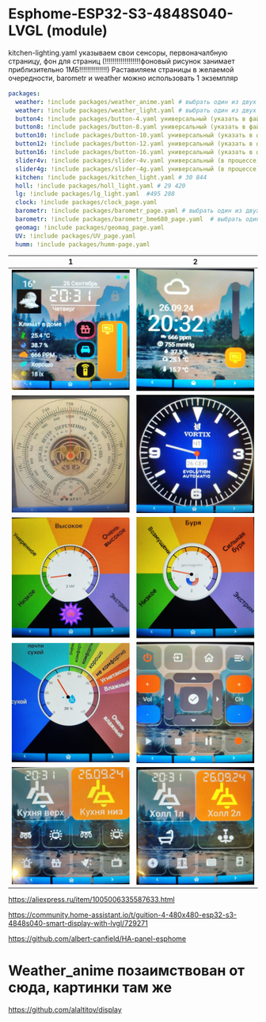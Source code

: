 # Esphome-ESP32-S3-4848S040-LVGL  (module)


kitchen-lighting.yaml указываем свои сенсоры, первоначалбную страницу, фон для страниц (!!!!!!!!!!!!!!!!!!фоновый рисунок занимает приблизительно 1МБ!!!!!!!!!!!!!!)
Раставиляем страницы в желаемой очередности, barometr и  weather можно использовать 1 экземпляр
```yaml
packages:
  weather: !include packages/weather_anime.yaml # выбрать один из двух weather 
  weather: !include packages/weather_light.yaml # выбрать один из двух weather
  button4: !include packages/button-4.yaml универсальный (указать в файле свои названия, свичи, выбрать иконки)
  button8: !include packages/button-8.yaml универсальный (указать в файле свои названия, свичи, выбрать иконки)
  button10: !include packages/button-10.yaml универсальный (указать в файле свои названия, свичи, выбрать иконки)
  button12: !include packages/button-12.yaml универсальный (указать в файле свои названия, свичи, выбрать иконки)
  button16: !include packages/button-16.yaml универсальный (указать в файле свои названия, свичи, выбрать иконки)
  slider4v: !include packages/slider-4v.yaml универсальный (в процессе)
  slider4g: !include packages/slider-4g.yaml универсальный (в процессе)
  kitchen: !include packages/kitchen_light.yaml # 30 844
  holl: !include packages/holl_light.yaml # 29 420
  lg: !include packages/lg_light.yaml  #495 288
  clock: !include packages/clock_page.yaml
  barometr: !include packages/barometr_page.yaml # выбрать один из двух barometr
  barometr: !include packages/barometr_bme680_page.yaml  # выбрать один из двух barometr
  geomag: !include packages/geomag_page.yaml
  UV: !include packages/UV_page.yaml
  humm: !include packages/humm-page.yaml
```

|  1                                                         | 2                                                         | 
|------------------------------------------------------------|-----------------------------------------------------------|
|  ![1](https://github.com/ananyevgv/Esphome-ESP32-S3-4848S040-LVGL/blob/main/img/weather_anime.jpg) | ![2](https://github.com/ananyevgv/Esphome-ESP32-S3-4848S040-LVGL/blob/main/img/weather.jpg) | 
|  ![1](https://github.com/ananyevgv/Esphome-ESP32-S3-4848S040-LVGL/blob/main/img/bar.jpg) | ![2](https://github.com/ananyevgv/Esphome-ESP32-S3-4848S040-LVGL/blob/main/img/clock.jpg) | 
|  ![1](https://github.com/ananyevgv/Esphome-ESP32-S3-4848S040-LVGL/blob/main/img/uv.jpg) | ![2](https://github.com/ananyevgv/Esphome-ESP32-S3-4848S040-LVGL/blob/main/img/geo.jpg) | 
|  ![1](https://github.com/ananyevgv/Esphome-ESP32-S3-4848S040-LVGL/blob/main/img/humm.jpg) | ![2](https://github.com/ananyevgv/Esphome-ESP32-S3-4848S040-LVGL/blob/main/img/lg.jpg) | 
|  ![1](https://github.com/ananyevgv/Esphome-ESP32-S3-4848S040-LVGL/blob/main/img/kith.jpg) | ![2](https://github.com/ananyevgv/Esphome-ESP32-S3-4848S040-LVGL/blob/main/img/holl.jpg) | 


https://aliexpress.ru/item/1005006335587633.html

https://community.home-assistant.io/t/guition-4-480x480-esp32-s3-4848s040-smart-display-with-lvgl/729271

https://github.com/albert-canfield/HA-panel-esphome

# Weather_anime позаимствован от сюда, картинки там же
https://github.com/alaltitov/display
